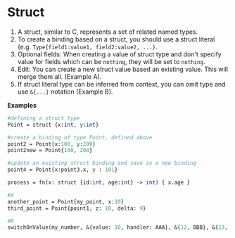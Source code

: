 # Struct



1. A struct, similar to C, represents a set of related named types. 
2. To create a binding based on a struct, you should use a struct literal \(e.g. `Type{field1:value1, field2:value2, ...}`.
3. Optional fields: When creating a value of struct type and don't specify value for fields which can be `nothing`, they will be set to `nothing`.
4. Edit: You can create a new struct value based an existing value. This will merge them all. \(Example A\).
5. If struct literal type can be inferred from context, you can omit type and use `&{...}` notation \(Example B\).

**Examples**

```perl
#defining a struct type
Point = struct {x:int, y:int}

#create a binding of type Point, defined above
point2 = Point{x:100, y:200}
point2new = Point{100, 200}

#update an existing struct binding and save as a new binding
point4 = Point{x:point3.x, y : 101}

process = fn(x: struct {id:int, age:int} -> int) { x.age }

#A
another_point = Point{my_point, x:10}
third_point = Point{point1, z: 10, delta: 9}

#B
switchOnValue(my_number, &{value: 10, handler: AAA}, &{12, BBB}, &{13, CCC})
```

